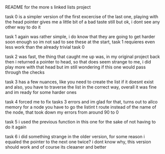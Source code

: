 README for the more s linked lists project

task 0 is a simpler version of the first excercise of the last one, playing with the  head pointer gives me a little bit of a bad taste still but ok, i dont see any other way to do it

task 1 again was rather simple, i do know that they are going to get harder soon enough so im not sad to see these at the start, task 1 requieres even less work than the already trivial task 0

task 2 was fast, the thing that caught me up was, in my original project back then i returned a pointer to head, so that does seem strange to me, i did play more with that head but im still wondering if this one would pass through the checks

task 3 has a few nuances, like you need to create the list if it doesnt exist and also, you have to traverse the list in the correct way, overall it was fine and im ready for some harder ones

task 4 forced me to fix tasks 3 errors and im glad for that, turns out to allco memory for a node you have to go the listint t route instead of the name of the node, that took down my errors from around 90 to 0

task 5 i used the previous function in this one for the sake of not having to do it again

task 6 i did something strange in the older version, for some reason i equaled the pointer to the next one twice? i dont know why, this version should work and of course its cleaaner and better